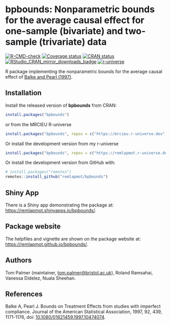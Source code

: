 # bpbounds: Nonparametric bounds for the average causal effect for one-sample (bivariate) and two-sample (trivariate) data

<!-- badges: start -->
[![R-CMD-check](https://github.com/remlapmot/bpbounds/actions/workflows/check-full.yaml/badge.svg)](https://github.com/remlapmot/bpbounds/actions/workflows/check-full.yaml)
[![Coverage status](https://codecov.io/gh/remlapmot/bpbounds/branch/master/graph/badge.svg)](https://app.codecov.io/github/remlapmot/bpbounds?branch=master)
[![CRAN status](https://www.r-pkg.org/badges/version/bpbounds)](https://cran.r-project.org/package=bpbounds)
[![RStudio_CRAN_mirror_downloads_badge](https://cranlogs.r-pkg.org/badges/grand-total/bpbounds?color=blue)](https://CRAN.R-project.org/package=bpbounds)
[![r-universe](https://remlapmot.r-universe.dev/badges/bpbounds)](https://remlapmot.r-universe.dev/bpbounds)
<!-- badges: end -->

R package implementing the nonparametric bounds for the average causal effect of [Balke and Pearl (1997)](https://doi.org/10.1080/01621459.1997.10474074).

## Installation

Install the released version of **bpbounds** from CRAN:

``` r
install.packages("bpbounds")
```

or from the MRCIEU R-universe

```r
install.packages("bpbounds", repos = c("https://mrcieu.r-universe.dev", "https://cloud.r-project.org"))
```

Or install the development version from my r-universe

```r
install.packages("bpbounds", repos = c("https://remlapmot.r-universe.dev", "https://cloud.r-project.org"))
```

Or install the development version from GitHub with:

``` r
# install.packages("remotes") 
remotes::install_github("remlapmot/bpbounds")
```

## Shiny App

There is a Shiny app demonstrating the package at: <https://remlapmot.shinyapps.io/bpbounds/>.

## Package website

The helpfiles and vignette are shown on the package website at: <https://remlapmot.github.io/bpbounds/>.

## Authors
Tom Palmer (maintainer, tom.palmer@bristol.ac.uk), Roland Ramsahai, Vanessa Didelez, Nuala Sheehan.

## References

Balke A, Pearl J. Bounds on Treatment Effects from studies with imperfect compliance. Journal of the American Statistical Association, 1997, 92, 439, 1171-1176, doi: [10.1080/01621459.1997.10474074](https://doi.org/10.1080/01621459.1997.10474074).
